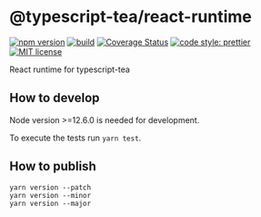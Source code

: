 # @typescript-tea/react-runtime

[![npm version][version-image]][version-url]
[![build][build-image]][build-url]
[![Coverage Status][codecov-image]][codecov-url]
[![code style: prettier][prettier-image]][prettier-url]
[![MIT license][license-image]][license-url]

React runtime for typescript-tea

## How to develop

Node version >=12.6.0 is needed for development.

To execute the tests run `yarn test`.

## How to publish

```
yarn version --patch
yarn version --minor
yarn version --major
```

[version-image]: https://img.shields.io/npm/v/@typescript-tea/react-runtime.svg?style=flat
[version-url]: https://www.npmjs.com/package/@typescript-tea/react-runtime
[build-image]: https://github.com/typescript-tea/react-runtime/workflows/Build/badge.svg
[build-url]: https://github.com/typescript-tea/react-runtime/actions?query=workflow%3ABuild+branch%3Amaster
[codecov-image]: https://codecov.io/gh/typescript-tea/react-runtime/branch/master/graph/badge.svg
[codecov-url]: https://codecov.io/gh/typescript-tea/react-runtime
[prettier-image]: https://img.shields.io/badge/code_style-prettier-ff69b4.svg?style=flat
[prettier-url]: https://github.com/prettier/prettier
[license-image]: https://img.shields.io/github/license/typescript-tea/react-runtime.svg?style=flat
[license-url]: https://opensource.org/licenses/MIT
